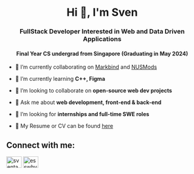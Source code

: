 <h1 align="center">Hi 👋, I'm Sven</h1>
<h3 align="center">FullStack Developer Interested in Web and Data Driven Applications</h3>
<h4 align="center">Final Year CS undergrad from Singapore (Graduating in May 2024)</h4>

- 🔭 I’m currently collaborating on [Markbind](https://markbind.org/) and [NUSMods](https://github.com/nusmodifications/nusmods)

- 🌱 I’m currently learning **C++, Figma**

- 👯 I’m looking to collaborate on **open-source web dev projects**

- 💬 Ask me about **web development, front-end & back-end**

- 🤝 I’m looking for **internships and full-time SWE roles**

- 📄 My Resume or CV can be found [here](https://drive.google.com/file/d/1C9OPTp9Yi_Ld3r2qeB2sci-Aj-ihS0Eh/view?usp=sharing)


<h2 align="left">Connect with me:</h2>
<p align="left">

<a href="https://linkedin.com/in/sventang" target="blank"><img align="center" src="https://raw.githubusercontent.com/rahuldkjain/github-profile-readme-generator/master/src/images/icons/Social/linked-in-alt.svg" alt="sventang" height="30" width="40" /></a>
<a href="mailto:sventang1@gmail.com" target="blank"><img align="center" src="https://www.svgrepo.com/show/56752/email.svg" alt="esswhyy" height="30" width="40" /></a>
</p>

